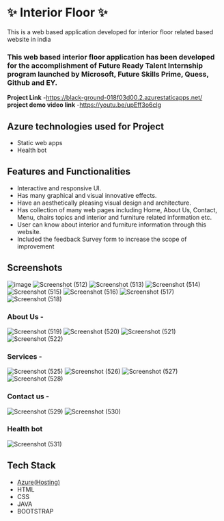# ✨  Interior Floor ✨

This is a web based application developed for interior floor related based website in india

### This web based interior floor application has been developed for the accomplishment of Future Ready Talent Internship program launched by Microsoft, Future Skills Prime, Quess, Github and EY.


**Project Link** -https://black-ground-018f03d00.2.azurestaticapps.net/
**project demo video link** -https://youtu.be/upEff3o6clg 

## Azure technologies used for Project

- Static web apps
- Health bot

## Features and Functionalities 

- Interactive and responsive UI.
- Has many graphical and visual innovative effects.
- Have an aesthetically pleasing visual design and architecture.
- Has collection of many web pages including Home, About Us, Contact, Menu, chairs topics and interior and furniture related information etc.
- User can know about interior and furniture information through this website.
- Included the feedback Survey form to increase the scope of improvement

## Screenshots
  
![image](https://user-images.githubusercontent.com/117892141/212457554-a388fadf-9e9e-40f5-b62e-ef9b0dcf1490.png)
![Screenshot (512)](https://user-images.githubusercontent.com/117892141/205898110-14468090-3b1c-40f7-b8f3-4a310a0af33b.png)
![Screenshot (513)](https://user-images.githubusercontent.com/117892141/205898113-1d3aaebf-ca07-4806-99a5-1932a4aa0d08.png)
![Screenshot (514)](https://user-images.githubusercontent.com/117892141/205898115-3689a1c8-cd95-497f-9ce3-d1f9a7ae9552.png)
![Screenshot (515)](https://user-images.githubusercontent.com/117892141/205898124-65e16802-0bd7-4284-988e-4e648d95e0b9.png)
![Screenshot (516)](https://user-images.githubusercontent.com/117892141/205898131-e0684287-6978-449a-8c93-a9ba97c5aef8.png)
![Screenshot (517)](https://user-images.githubusercontent.com/117892141/205898231-a30f828b-ba1a-45ee-8f1e-4ee1e7e6d367.png)
![Screenshot (518)](https://user-images.githubusercontent.com/117892141/205898263-884122f0-9159-4e74-b0f6-3b284760858a.png)

### About Us -
![Screenshot (519)](https://user-images.githubusercontent.com/117892141/205898755-45ac60d1-ac6c-4686-9237-a044e1ec10e1.png)
![Screenshot (520)](https://user-images.githubusercontent.com/117892141/205898761-1fb5d1ff-3453-44bd-954c-7002dfbb9ee2.png)
![Screenshot (521)](https://user-images.githubusercontent.com/117892141/205898763-280d916f-b1b7-4332-8ade-0b93cbf48df8.png)
![Screenshot (522)](https://user-images.githubusercontent.com/117892141/205898766-41ca9b6d-f888-48a7-a1e7-09799734c08a.png)

### Services -
![Screenshot (525)](https://user-images.githubusercontent.com/117892141/205899264-9103b241-f04e-4eea-8a29-7e594d081672.png)
![Screenshot (526)](https://user-images.githubusercontent.com/117892141/205899270-3f3845ae-01d9-49c0-9338-6ab0b8240c1c.png)
![Screenshot (527)](https://user-images.githubusercontent.com/117892141/205899275-2db31571-547d-42e3-9ff9-49f88dd2f413.png)
![Screenshot (528)](https://user-images.githubusercontent.com/117892141/205899276-a92acc85-f3fd-4a1a-a94d-c1b2b2ac66be.png)

### Contact us -
![Screenshot (529)](https://user-images.githubusercontent.com/117892141/205899606-57d52cf6-7c6d-4fc3-80bb-c2f5f9b43f77.png)
![Screenshot (530)](https://user-images.githubusercontent.com/117892141/205899616-d641bb06-27c0-4c99-a883-374c965b770e.png)

### Health bot
![Screenshot (531)](https://user-images.githubusercontent.com/117892141/205899847-89aa3a89-451c-4fa0-a223-9f606496c7ce.png)

## Tech Stack 

- [Azure(Hosting)](https://azure.microsoft.com/en-in/features/azure-portal/)
- HTML
- CSS
- JAVA
- BOOTSTRAP

